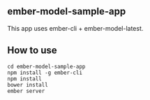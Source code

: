 ## ember-model-sample-app

This app uses ember-cli + ember-model-latest.

## How to use

```
cd ember-model-sample-app
npm install -g ember-cli
npm install
bower install
ember server
```
